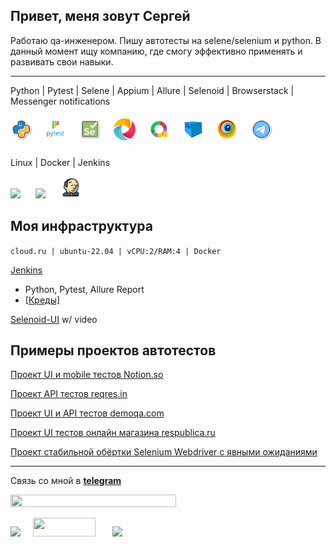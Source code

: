 ## Привет, меня зовут Сергей

Работаю qa-инженером. Пишу автотесты на selene/selenium и python. В данный момент ищу компанию, где смогу эффективно применять и развивать свои навыки.

---
<!--
<h5 align="left">Python|Pytest | Selene | Appium | Allure | Selenoid | Browserstack | Messenger notifications
</h5>
-->
Python | Pytest | Selene | Appium | Allure | Selenoid | Browserstack | Messenger notifications

<h5 align="left">
<img height="35" src="https://github.com/vinterbris/notion-project/blob/master/resources/images/Python.png"/>      &nbsp;&nbsp;&nbsp;&nbsp;
<img height="35" src="https://github.com/vinterbris/notion-project/blob/master/resources/images/Pytest.svg"/>      &nbsp;&nbsp;&nbsp;&nbsp;
<img height="35" src="https://github.com/vinterbris/notion-project/blob/master/resources/images/Selene.png"/>      &nbsp;&nbsp;&nbsp;&nbsp;
<img height="35" src="https://github.com/vinterbris/notion-project/blob/master/resources/images/appium.png"/>      &nbsp;&nbsp;&nbsp;&nbsp;
<img height="35" src="https://github.com/vinterbris/notion-project/blob/master/resources/images/allure.png"/>      &nbsp;&nbsp;&nbsp;&nbsp;
<img height="35" src="https://github.com/vinterbris/notion-project/blob/master/resources/images/Selenoid.svg"/>    &nbsp;&nbsp;&nbsp;&nbsp;
<img height="35" src="https://github.com/vinterbris/notion-project/blob/master/resources/images/browserstack.png"/>    &nbsp;&nbsp;&nbsp;&nbsp;
<img height="35" src="https://github.com/vinterbris/notion-project/blob/master/resources/images/telegram.png"/>    &nbsp;&nbsp;&nbsp;&nbsp;
</h5>
<!--
<h5 align="left">Linux | Docker | Jenkins
</h5>
-->

Linux | Docker | Jenkins

<img height="35" src="https://github.com/vinterbris/vinterbris/assets/21102027/472694ac-6ec3-4845-af93-8d7fa6ea7111"/>      &nbsp;&nbsp;&nbsp;&nbsp;
<img height="35" src="https://github.com/vinterbris/vinterbris/assets/21102027/9499bfac-d604-4d79-852b-38ed7b57131e"/>      &nbsp;&nbsp;&nbsp;&nbsp;
<img height="35" src="https://github.com/vinterbris/notion-project/blob/master/resources/images/jenkins.png"/>     &nbsp;&nbsp;&nbsp;&nbsp;



## Моя инфраструктура
`cloud.ru | ubuntu-22.04 | vCPU:2/RAM:4 | Docker`

[Jenkins](http://176.123.163.26:8888/)
* Python, Pytest, Allure Report
* [[Креды]](https://gist.github.com/vinterbris/a046a0ad0b9331041907c66e0435ee72)

[Selenoid-UI](http://176.123.163.26:9090/#/) w/ video 

## Примеры проектов автотестов
[Проект UI и mobile тестов Notion.so](https://github.com/vinterbris/notion-project)

[Проект API тестов reqres.in](https://github.com/vinterbris/reqres-project)

[Проект UI и API тестов demoqa.com]()

[Проект UI тестов онлайн магазина respublica.ru](https://github.com/vinterbris/respublica-project)

[Проект стабильной обёртки Selenium Webdriver с явными ожиданиями](https://github.com/vinterbris/webdriver-project)

<!--
[Домашние задания для CS50 Python 2023](https://github.com/me50/vinterbris)

[Домашние задания для CS50 2017](https://github.com/vinterbris/Dessumiis)
-->

---
Связь со мной в [**telegram**](https://t.me/vbr_s)

<img width="265" height="20" src="https://www.codewars.com/users/vinterbris/badges/small"/>

<img height="30" src="https://github.com/vinterbris/vinterbris/assets/21102027/88679b6e-746d-455e-b07c-5fa3f26fce9b"/> &nbsp;&nbsp;&nbsp;
<img height="30" width="100" src="https://upload.wikimedia.org/wikipedia/commons/thumb/0/09/ThinkPad_Logo.svg/512px-ThinkPad_Logo.svg.png"/> &nbsp; &nbsp; &nbsp;
<img height="33" src="https://github.com/vinterbris/vinterbris/assets/21102027/8e5258ef-b5f1-4e56-9cea-aba1f20a1983"/> &nbsp; 











<!--
**vinterbris/vinterbris** is a ✨ _special_ ✨ repository because its `README.md` (this file) appears on your GitHub profile.

Here are some ideas to get you started:

- 🔭 I’m currently working on ...
- 🌱 I’m currently learning ...
- 👯 I’m looking to collaborate on ...
- 🤔 I’m looking for help with ...
- 💬 Ask me about ...
- 📫 How to reach me: ...
- ⚡ Fun fact: ...
-->
